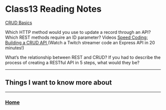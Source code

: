 # Class13 Reading Notes

[CRUD Basics](https://medium.com/geekculture/crud-operations-explained-2a44096e9c88)

Which HTTP method would you use to update a record through an API?
Which REST methods require an ID parameter?
Videos
[Speed Coding: Building a CRUD API ](https://www.youtube.com/watch?v=EzNcBhSv1Wo) (Watch a Twitch streamer code an Express API in 20 minutes!)

What’s the relationship between REST and CRUD?
If you had to describe the process of creating a RESTful API in 5 steps, what would they be?

----
## Things I want to know more about


---
### [Home](https://github.com/MISalz/301_Reading_Notes)